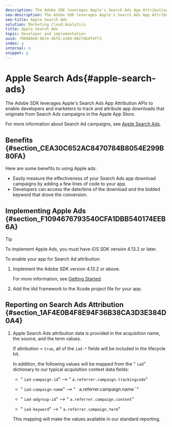 ```yaml
---
description: The Adobe SDK leverages Apple's Search Ads App Attribution APIs to enable developers and marketers to track and attribute app downloads that originate from Search Ads campaigns in the Apple App Store.
seo-description: The Adobe SDK leverages Apple's Search Ads App Attribution APIs to enable developers and marketers to track and attribute app downloads that originate from Search Ads campaigns in the Apple App Store.
seo-title: Apple Search Ads
solution: Marketing Cloud,Analytics
title: Apple Search Ads
topic: Developer and implementation
uuid: 790080e8-067e-4bfd-a169-0027db4fdff3
index: y
internal: n
snippet: y
---
```


# Apple Search Ads{#apple-search-ads}

The Adobe SDK leverages Apple's Search Ads App Attribution APIs to enable developers and marketers to track and attribute app downloads that originate from Search Ads campaigns in the Apple App Store.

For more information about Search Ad campaigns, see [Apple Search Ads](http://searchads.apple.com).

## Benefits {#section_CEA30C652AC8470784B8054E299B80FA}

Here are some benefits to using Apple ads:

* Easily measure the effectiveness of your Search Ads app download campaigns by adding a few lines of code to your app. 
* Developers can access the date/time of the download and the bidded keyword that drove the conversion.

## Implementing Apple Ads {#section_F1094676793540CFA1DBB540174EEB6A}

>[!TIP]
>
>To implement Apple Ads, you must have iOS SDK version 4.13.2 or later.

To enable your app for Search Ad attribution:

1. Implement the Adobe SDK version 4.13.2 or above.

   For more information, see [Getting Started](../getting-started/getting-started.md#concept_3BB5C843F92A4600A107BB906943BC2B). 

1. Add the iAd framework to the Xcode project file for your app.

## Reporting on Search Ads Attribution {#section_1AF4E0B4F8E94F36B38CA3D3E384D0A4}

1. Apple Search Ads attribution data is provided in the acquisition name, the source, and the term values.

   If attribution = `true`, all of the `iad-*` fields will be included in the lifecycle hit.

   In addition, the following values will be mapped from the " `iad`" dictionary to our typical acquisition context data fields:

    * " `iad-campaign-id`" --> " `a.referrer.campaign.trackingcode`" 
    
    * " `iad-campaign-name`" --> " ` `a.referrer.campaign.name``" 
    
    * " `iad-adgroup-id`" --> " `a.referrer.campaign.content`" 
    
    * " `iad-keyword`" --> " `a.referrer.campaign.term`"

   This mapping will make the values available in our standard reporting.

